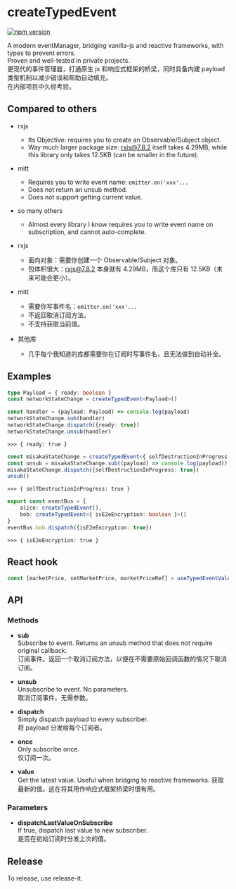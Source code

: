 # createTypedEvent

[![npm version](https://img.shields.io/npm/v/@misaka17535/create-typed-event.svg)](https://www.npmjs.com/package/@misaka17535/create-typed-event)

A modern eventManager, bridging vanilla-js and reactive frameworks, with types to prevent errors.  
Proven and well-tested in private projects.  
更现代的事件管理器，打通原生 js 和响应式框架的桥梁，同时具备内建 payload 类型机制以减少错误和帮助自动填充。  
在内部项目中久经考验。

## Compared to others
- rxjs
  - Its Objective: requires you to create an Observable/Subject object.
  - Way much larger package size: rxjs@7.8.2 itself takes 4.29MB, while this library only takes 12.5KB (can be smaller in the future).
- mitt
  - Requires you to write event name: `emitter.on('xxx'...`
  - Does not return an unsub method.
  - Does not support getting current value.
- so many others
  - Almost every library I know requires you to write event name on subscription, and cannot auto-complete.

- rxjs
  - 面向对象：需要你创建一个 Observable/Subject 对象。
  - 包体积很大：rxjs@7.8.2 本身就有 4.29MB，而这个库只有 12.5KB（未来可能会更小）。
- mitt
  - 需要你写事件名：`emitter.on('xxx'...`
  - 不返回取消订阅方法。
  - 不支持获取当前值。
- 其他库
  - 几乎每个我知道的库都需要你在订阅时写事件名，且无法做到自动补全。 

## Examples

```typescript
type Payload = { ready: boolean }
const networkStateChange = createTypedEvent<Payload>()

const handler = (payload: Payload) => console.log(payload)
networkStateChange.sub(handler)
networkStateChange.dispatch({ready: true})
networkStateChange.unsub(handler)
```
`>>> { ready: true }`


```typescript
const misakaStateChange = createTypedEvent<{ selfDestructionInProgress: boolean }>()
const unsub = misakaStateChange.sub((payload) => console.log(payload)) // returns unsub function without defining handler outside
misakaStateChange.dispatch({selfDestructionInProgress: true})
unsub()
```
`>>> { selfDestructionInProgress: true }`


```typescript
export const eventBus = {
    alice: createTypedEvent(),
    bob: createTypedEvent<{ isE2eEncryption: boolean }>()
}
eventBus.bob.dispatch({isE2eEncryption: true})
```
`>>> { isE2eEncryption: true }`

## React hook

```typescript
const [marketPrice, setMarketPrice, marketPriceRef] = useTypedEventValue(marketPriceUpdateEvent);
```

## API

### Methods

- **sub**  
  Subscribe to event. Returns an unsub method that does not require original callback.  
  订阅事件。返回一个取消订阅方法，以便在不需要原始回调函数的情况下取消订阅。

- **unsub**  
  Unsubscribe to event. No parameters.  
  取消订阅事件。无需参数。

- **dispatch**  
  Simply dispatch payload to every subscriber.  
  将 payload 分发给每个订阅者。

- **once**  
  Only subscribe once.  
  仅订阅一次。

- **value**  
  Get the latest value. Useful when bridging to reactive frameworks.
  获取最新的值。这在将其用作响应式框架桥梁时很有用。

### Parameters

- **dispatchLastValueOnSubscribe**  
  If true, dispatch last value to new subscriber.  
  是否在初始订阅时分发上次的值。

## Release
To release, use release-it.
